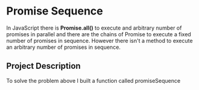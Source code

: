 # Promise Sequence

In JavaScript there is **Promise.all()** to execute and arbitrary number of promises in parallel and there are the chains of Promise to execute a fixed number of promises in sequence. However there isn't a method to execute an arbitrary number of promises in sequence.

## Project Description

To solve the problem above I built a function called promiseSequence
